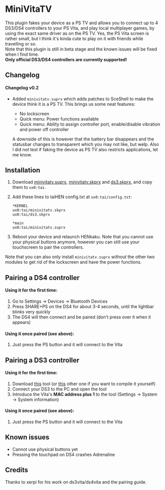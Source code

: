 # MiniVitaTV

This plugin fakes your device as a PS TV and allows you to connect up to 4 DS3/DS4 controllers to your PS Vita, and play local multiplayer games, by using the exact same driver as on the PS TV. Yes, the PS Vita screen is rather small, but I think it's kinda cute to play on it with friends while travelling or so.  
Note that this plugin is still in beta stage and the known issues will be fixed when I find time.  
**Only official DS3/DS4 controllers are currently supported!**

## Changelog

#### Changelog v0.2

- Added `minivitatv.suprx` which adds patches to SceShell to make the device think it is a PS TV. This brings us some neat features:

  - No lockscreen
  - Quick menu: Power functions available
  - Quick menu: Ability to assign controller port, enable/disable vibration and power off controller

  A downside of this is however that the battery bar disappears and the statusbar changes to transparent which you may not like, but welp. Also I did not test if faking the device as PS TV also restricts applications, let me know.

## Installation

1. Download [minivitatv.suprx](https://github.com/TheOfficialFloW/MiniVitaTV/releases/download/v0.2/minivitatv.suprx), [minivitatv.skprx](https://github.com/TheOfficialFloW/MiniVitaTV/releases/download/v0.2/minivitatv.skprx) and [ds3.skprx](https://github.com/TheOfficialFloW/MiniVitaTV/releases/download/v0.2/ds3.skprx), and copy them to `ux0:tai`.

2. Add these lines to taiHEN config.txt at `ux0:tai/config.txt`:

   ```
   *KERNEL
   ux0:tai/minivitatv.skprx
   ux0:tai/ds3.skprx
   
   *main
   ux0:tai/minivitatv.suprx
   ```

3. Reboot your device and relaunch HENkaku. Note that you cannot use your physical buttons anymore, however you can still use your touchscreen to pair the controllers.

Note that you can also only install `minivitatv.suprx` without the other two modules to get rid of the lockscreen and have the power functions.

## Pairing a DS4 controller

#### Using it for the first time:

1. Go to Settings → Devices → Bluetooth Devices
2. Press SHARE+PS on the DS4 for about 3-4 seconds, until the lightbar blinks very quickly
3. The DS4 will then connect and be paired (don't press over it when it appears)

#### Using it once paired (see above):

1. Just press the PS button and it will connect to the Vita

## Pairing a DS3 controller

#### Using it for the first time:

1. Download [this](http://dancingpixelstudios.com/sixaxis-controller/sixaxispairtool/) tool (or [this](https://help.ubuntu.com/community/Sixaxis?action=AttachFile&do=get&target=sixpair.c) other one if you want to compile it yourself)
2. Connect your DS3 to the PC and open the tool
3. Introduce the Vita's **MAC address plus 1** to the tool (Settings → System → System information)

#### Using it once paired (see above):
1. Just press the PS button and it will connect to the Vita

## Known issues

- Cannot use physical buttons yet
- Pressing the touchpad on DS4 crashes Adrenaline

## Credits

Thanks to xerpi for his work on ds3vita/ds4vita and the pairing guide.
